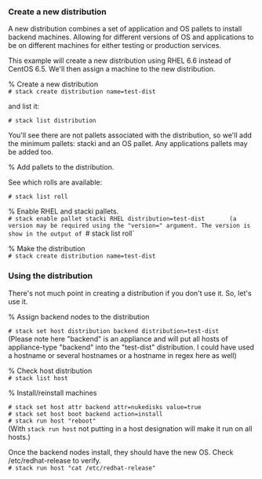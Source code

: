 ### Create a new distribution

A new distribution combines a set of application and OS pallets to install backend machines. Allowing for different versions of OS and applications to be on different machines for either testing or production services. 

This example will create a new distribution using RHEL 6.6 instead of CentOS 6.5. We'll then assign a machine to the new distribution.

% Create a new distribution  
`# stack create distribution name=test-dist`

and list it:

`# stack list distribution`  

You'll see there are not pallets associated with the distribution, so we'll add the minimum pallets: stacki and an OS pallet. Any applications pallets may be added too.

% Add pallets to the distribution.

See which rolls are available:

`# stack list roll`

% Enable RHEL and stacki pallets.       
`# stack enable pallet stacki RHEL distribution=test-dist      
(a version may be required using the "version=" argument. The version is show in the output of `# stack list roll`

% Make the distribution  
`# stack create distribution name=test-dist`

### Using the distribution

There's not much point in creating a distribution if you don't use it. So, let's use it.

% Assign backend nodes to the distribution

`# stack set host distribution backend distribution=test-dist`  
(Please note here "backend" is an appliance and will put all hosts of appliance-type "backend" into the "test-dist" distribution. I could have used a hostname or several hostnames or a hostname in regex here as well)

% Check host distribution  
`# stack list host`  

% Install/reinstall machines

`# stack set host attr backend attr=nukedisks value=true`  
`# stack set host boot backend action=install`  
`# stack run host "reboot"`  
(With `stack run host` not putting in a host designation will make it run on all hosts.)

Once the backend nodes install, they should have the new OS. Check /etc/redhat-release to verify.  
`# stack run host "cat /etc/redhat-release"`





